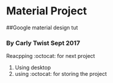 # Material Project
##Google material design tut 
### By Carly Twist Sept 2017

Reacpping :octocat: for next project
1. Using desktop 
2. using :octocat: for storing the project 
